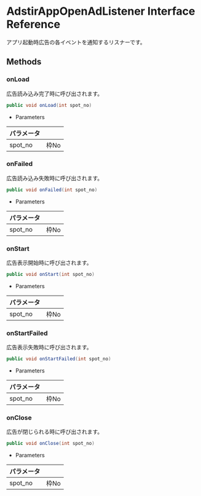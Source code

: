 # AdstirAppOpenAdListener Interface Reference

アプリ起動時広告の各イベントを通知するリスナーです。

## Methods

### onLoad
広告読み込み完了時に呼び出されます。

```java
public void onLoad(int spot_no)
```

* Parameters

|パラメータ||
|---|---|
|spot_no|枠No|

### onFailed
広告読み込み失敗時に呼び出されます。

```java
public void onFailed(int spot_no)
```

* Parameters

|パラメータ||
|---|---|
|spot_no|枠No|

### onStart
広告表示開始時に呼び出されます。

```java
public void onStart(int spot_no)
```

* Parameters

|パラメータ||
|---|---|
|spot_no|枠No|

### onStartFailed
広告表示失敗時に呼び出されます。

```java
public void onStartFailed(int spot_no)
```

* Parameters

|パラメータ||
|---|---|
|spot_no|枠No|

### onClose
広告が閉じられる時に呼び出されます。


```java
public void onClose(int spot_no)
```

* Parameters

|パラメータ||
|---|---|
|spot_no|枠No|
